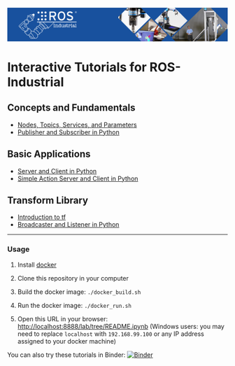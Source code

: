 ![ROS Industrial Homepage](img/logo.jpg)
# Interactive Tutorials for ROS-Industrial

## Concepts and Fundamentals
* [Nodes, Topics, Services, and Parameters](Concepts/Fundamentals/index.ipynb)
* [Publisher and Subscriber in Python](Concepts/Topics/index.ipynb)

## Basic Applications
* [Server and Client in Python](Applications/Services/index.ipynb)
* [Simple Action Server and Client in Python](Applications/Actions/index.ipynb)

## Transform Library
* [Introduction to tf](Transform/Intro/index.ipynb)
* [Broadcaster and Listener in Python](Transform/Programming/index.ipynb)

<hr>

### Usage

1. Install [docker](https://www.docker.com/)

2. Clone this repository in your computer

3. Build the docker image:
```./docker_build.sh```

4. Run the docker image:
```./docker_run.sh```

5. Open this URL in your browser:
[http://localhost:8888/lab/tree/README.ipynb](http://localhost:8888/lab/tree/README.ipynb) (Windows users: you may need to replace `localhost` with `192.168.99.100` or any IP address assigned to your docker machine)

You can also try these tutorials in Binder:
[![Binder](https://mybinder.org/badge.svg)](https://mybinder.org/v2/gh/RobInLabUJI/ROSIN-Tutorials/master?urlpath=lab/tree/README.ipynb)
